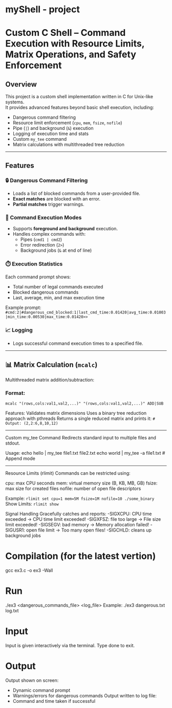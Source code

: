 # myShell - project
# Custom C Shell – Command Execution with Resource Limits, Matrix Operations, and Safety Enforcement

## Overview

This project is a custom shell implementation written in C for Unix-like systems.  
It provides advanced features beyond basic shell execution, including:

- Dangerous command filtering
- Resource limit enforcement (`cpu`, `mem`, `fsize`, `nofile`)
- Pipe (`|`) and background (`&`) execution
- Logging of execution time and stats
- Custom `my_tee` command
- Matrix calculations with multithreaded tree reduction

---

## Features

### 🔒 Dangerous Command Filtering
- Loads a list of blocked commands from a user-provided file.
- **Exact matches** are blocked with an error.
- **Partial matches** trigger warnings.

### 🧠 Command Execution Modes
- Supports **foreground and background** execution.
- Handles complex commands with:
  - Pipes (`cmd1 | cmd2`)
  - Error redirection (`2>`)
  - Background jobs (`&` at end of line)

### ⏱️ Execution Statistics
Each command prompt shows:
- Total number of legal commands executed
- Blocked dangerous commands
- Last, average, min, and max execution time

Example prompt:
`#cmd:2|#dangerous_cmd_blocked:1|last_cmd_time:0.01420|avg_time:0.01003|min_time:0.00530|max_time:0.01420>>`


### 📈 Logging
- Logs successful command execution times to a specified file.

---

## 📊 Matrix Calculation (`mcalc`)
Multithreaded matrix addition/subtraction:
### Format:
`mcalc "(rows,cols:val1,val2,...)" "(rows,cols:val1,val2,...)" ADD|SUB`

Features:
Validates matrix dimensions
Uses a binary tree reduction approach with pthreads
Returns a single reduced matrix and prints it:
`# Output: (2,2:6,8,10,12)`

---

Custom my_tee Command
Redirects standard input to multiple files and stdout.

Usage:
echo hello | my_tee file1.txt file2.txt
echo world | my_tee -a file1.txt  # Append mode


---

Resource Limits (rlimit)
Commands can be restricted using:

cpu: max CPU seconds
mem: virtual memory size (B, KB, MB, GB)
fsize: max size for created files
nofile: number of open file descriptors

Example:
`rlimit set cpu=1 mem=5M fsize=1M nofile=10 ./some_binary`
Show Limits:
`rlimit show`

Signal Handling
Gracefully catches and reports:
-SIGXCPU: CPU time exceeded → CPU time limit exceeded!
-SIGXFSZ: file too large → File size limit exceeded!
-SIGSEGV: bad memory → Memory allocation failed!
-SIGUSR1: open file limit → Too many open files!
-SIGCHLD: cleans up background jobs

# Compilation (for the latest vertion)
gcc ex3.c -o ex3 -Wall

# Run 
./ex3 <dangerous_commands_file> <log_file>
Example:
./ex3 dangerous.txt log.txt

# Input 
Input is given interactively via the terminal.
Type done to exit.

# Output 
Output shown on screen:
* Dynamic command prompt
* Warnings/errors for dangerous commands
Output written to log file:
* Command and time taken if successful
